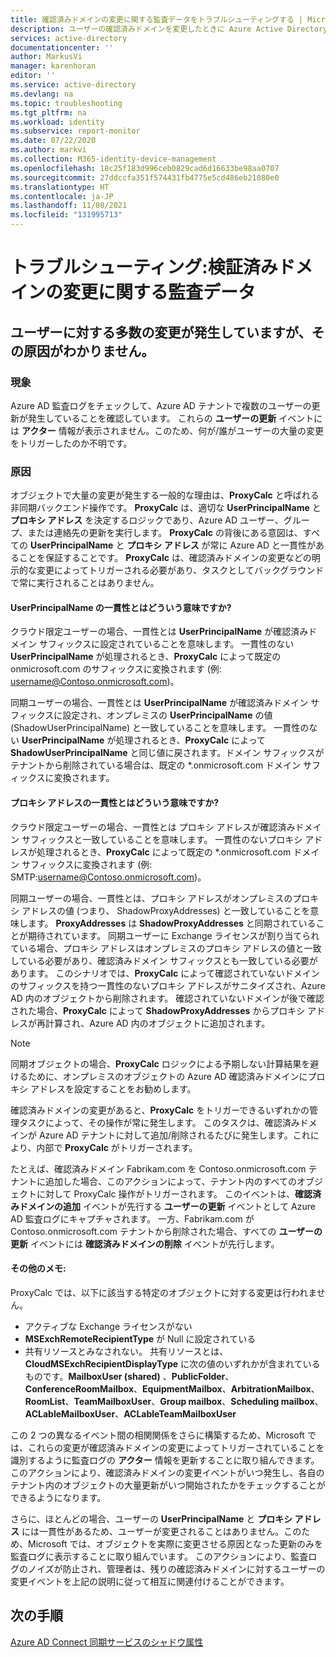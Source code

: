 ```yaml
---
title: 確認済みドメインの変更に関する監査データをトラブルシューティングする | Microsoft Docs
description: ユーザーの確認済みドメインを変更したときに Azure Active Directory のアクティビティ ログに表示される情報を示します。
services: active-directory
documentationcenter: ''
author: MarkusVi
manager: karenhoran
editor: ''
ms.service: active-directory
ms.devlang: na
ms.topic: troubleshooting
ms.tgt_pltfrm: na
ms.workload: identity
ms.subservice: report-monitor
ms.date: 07/22/2020
ms.author: markvi
ms.collection: M365-identity-device-management
ms.openlocfilehash: 18c25f183d996ceb0829cad6d16633be98aa0707
ms.sourcegitcommit: 27ddccfa351f574431fb4775e5cd486eb21080e0
ms.translationtype: HT
ms.contentlocale: ja-JP
ms.lasthandoff: 11/08/2021
ms.locfileid: "131995713"
---
```

# <a name="troubleshoot-audit-data-on-verified-domain-change"></a>トラブルシューティング:検証済みドメインの変更に関する監査データ 


## <a name="i-have-a-lot-of-changes-to-my-users-and-i-am-not-sure-what-the-cause-of-it-is"></a>ユーザーに対する多数の変更が発生していますが、その原因がわかりません。

### <a name="symptoms"></a>現象

Azure AD 監査ログをチェックして、Azure AD テナントで複数のユーザーの更新が発生していることを確認しています。 これらの **ユーザーの更新** イベントには **アクター** 情報が表示されません。このため、何が/誰がユーザーの大量の変更をトリガーしたのか不明です。 

### <a name="cause"></a>原因

 オブジェクトで大量の変更が発生する一般的な理由は、**ProxyCalc** と呼ばれる非同期バックエンド操作です。  **ProxyCalc** は、適切な **UserPrincipalName** と **プロキシ アドレス** を決定するロジックであり、Azure AD ユーザー、グループ、または連絡先の更新を実行します。 **ProxyCalc** の背後にある意図は、すべての **UserPrincipalName** と **プロキシ アドレス** が常に Azure AD と一貫性があることを保証することです。 **ProxyCalc** は、確認済みドメインの変更などの明示的な変更によってトリガーされる必要があり、タスクとしてバックグラウンドで常に実行されることはありません。 

  

#### <a name="what-does-userprincipalname-consistency-mean"></a>UserPrincipalName の一貫性とはどういう意味ですか? 

クラウド限定ユーザーの場合、一貫性とは **UserPrincipalName** が確認済みドメイン サフィックスに設定されていることを意味します。 一貫性のない **UserPrincipalName** が処理されるとき、**ProxyCalc** によって既定の onmicrosoft.com のサフィックスに変換されます (例: username@Contoso.onmicrosoft.com)。 

同期ユーザーの場合、一貫性とは **UserPrincipalName** が確認済みドメイン サフィックスに設定され、オンプレミスの **UserPrincipalName** の値 (ShadowUserPrincipalName) と一致していることを意味します。 一貫性のない **UserPrincipalName** が処理されるとき、**ProxyCalc** によって **ShadowUserPrincipalName** と同じ値に戻されます。ドメイン サフィックスがテナントから削除されている場合は、既定の *.onmicrosoft.com ドメイン サフィックスに変換されます。 

  

#### <a name="what-does-proxy-address-consistency-mean"></a>プロキシ アドレスの一貫性とはどういう意味ですか? 

クラウド限定ユーザーの場合、一貫性とは プロキシ アドレスが確認済みドメイン サフィックスと一致していることを意味します。 一貫性のないプロキシ アドレスが処理されるとき、**ProxyCalc** によって既定の *.onmicrosoft.com ドメイン サフィックスに変換されます (例: SMTP:username@Contoso.onmicrosoft.com)。 

同期ユーザーの場合、一貫性とは、プロキシ アドレスがオンプレミスのプロキシ アドレスの値 (つまり、 ShadowProxyAddresses) と一致していることを意味します。 **ProxyAddresses** は **ShadowProxyAddresses** と同期されていることが期待されています。 同期ユーザーに Exchange ライセンスが割り当てられている場合、プロキシ アドレスはオンプレミスのプロキシ アドレスの値と一致している必要があり、確認済みドメイン サフィックスとも一致している必要があります。 このシナリオでは、**ProxyCalc** によって確認されていないドメインのサフィックスを持つ一貫性のないプロキシ アドレスがサニタイズされ、Azure AD 内のオブジェクトから削除されます。 確認されていないドメインが後で確認された場合、**ProxyCalc** によって **ShadowProxyAddresses** からプロキシ アドレスが再計算され、Azure AD 内のオブジェクトに追加されます。  

> [!NOTE]
> 同期オブジェクトの場合、**ProxyCalc** ロジックによる予期しない計算結果を避けるために、オンプレミスのオブジェクトの Azure AD 確認済みドメインにプロキシ アドレスを設定することをお勧めします。  

  
確認済みドメインの変更があると、**ProxyCalc** をトリガーできるいずれかの管理タスクによって、その操作が常に発生します。 このタスクは、確認済みドメインが Azure AD テナントに対して追加/削除されるたびに発生します。これにより、内部で **ProxyCalc** がトリガーされます。  

たとえば、確認済みドメイン Fabrikam.com を Contoso.onmicrosoft.com テナントに追加した場合、このアクションによって、テナント内のすべてのオブジェクトに対して ProxyCalc 操作がトリガーされます。 このイベントは、**確認済みドメインの追加** イベントが先行する **ユーザーの更新** イベントとして Azure AD 監査ログにキャプチャされます。 一方、Fabrikam.com が Contoso.onmicrosoft.com テナントから削除された場合、すべての **ユーザーの更新** イベントには **確認済みドメインの削除** イベントが先行します。   

#### <a name="additional-notes"></a>その他のメモ:

ProxyCalc では、以下に該当する特定のオブジェクトに対する変更は行われません。 

- アクティブな Exchange ライセンスがない 
- **MSExchRemoteRecipientType** が Null に設定されている 
- 共有リソースとみなされない。 共有リソースとは、**CloudMSExchRecipientDisplayType** に次の値のいずれかが含まれているものです。**MailboxUser (shared)** 、**PublicFolder**、**ConferenceRoomMailbox**、**EquipmentMailbox**、**ArbitrationMailbox**、**RoomList**、**TeamMailboxUser**、**Group mailbox**、**Scheduling mailbox**、**ACLableMailboxUser**、**ACLableTeamMailboxUser** 
  
 この 2 つの異なるイベント間の相関関係をさらに構築するため、Microsoft では、これらの変更が確認済みドメインの変更によってトリガーされていることを識別するように監査ログの **アクター** 情報を更新することに取り組んできます。 このアクションにより、確認済みドメインの変更イベントがいつ発生し、各自のテナント内のオブジェクトの大量更新がいつ開始されたかをチェックすることができるようになります。 

さらに、ほとんどの場合、ユーザーの **UserPrincipalName** と **プロキシ アドレス** には一貫性があるため、ユーザーが変更されることはありません。このため、Microsoft では、オブジェクトを実際に変更させる原因となった更新のみを監査ログに表示することに取り組んでいます。 このアクションにより、監査ログのノイズが防止され、管理者は、残りの確認済みドメインに対するユーザーの変更イベントを上記の説明に従って相互に関連付けることができます。 

## <a name="next-steps"></a>次の手順

[Azure AD Connect 同期サービスのシャドウ属性](../hybrid/how-to-connect-syncservice-shadow-attributes.md)
